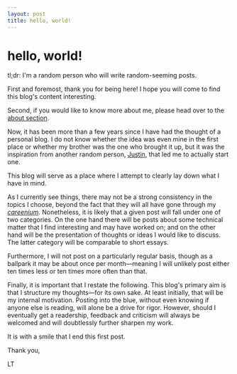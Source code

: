 ```yaml
---
layout: post
title: hello, world!
---
```


# hello, world!

tl;dr: I'm a random person who will write random-seeming posts.

First and foremost, thank you for being here! I hope you will come to find this blog's content interesting.

Second, if you would like to know more about me, please head over to the [about section](https://leopold.lt/about/).

Now, it has been more than a few years since I have had the thought of a personal blog. I do not know whether the idea was even mine in the first place or whether my brother was the one who brought it up, but it was the inspiration from another random person, [Justin](https://glibert.io/), that led me to actually start one.

This blog will serve as a place where I attempt to clearly lay down what I have in mind.

As I currently see things, there may not be a strong consistency in the topics I choose, beyond the fact that they will all have gone through my _[careenium](https://jsomers.net/careenium.pdf)_. Nonetheless, it is likely that a given post will fall under one of two categories. On the one hand there will be posts about some technical matter that I find interesting and may have worked on; and on the other hand will be the presentation of thoughts or ideas I would like to discuss. The latter category will be comparable to short essays.

Furthermore, I will not post on a particularly regular basis, though as a ballpark it may be about once per month—meaning I will unlikely post either ten times less or ten times more often than that.

Finally, it is important that I restate the following. This blog's primary aim is that I structure my thoughts—for its own sake. At least initially, that will be my internal motivation. Posting into the blue, without even knowing if anyone else is reading, will alone be a drive for rigor. However, should I eventually get a readership, feedback and criticism will always be welcomed and will doubtlessly further sharpen my work.

It is with a smile that I end this first post.


Thank you,

LT
